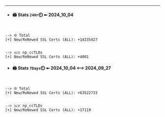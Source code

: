 

---
- #### 🖨️ **Stats** `24Hr`⏲️ ➼ 2024_10_04
```console


--> 🌐 Total
[+] New/ReNewed SSL Certs (ALL): +14235427


--> 🇳🇵 np_ccTLDs
[+] New/ReNewed SSL Certs (ALL): +4001

```

- #### 🖨️ **Stats** `7Days`⏲️ ➼ 2024_10_04 <--> 2024_09_27
```console


--> 🌐 Total
[+] New/ReNewed SSL Certs (ALL): +63522733


--> 🇳🇵 np_ccTLDs
[+] New/ReNewed SSL Certs (ALL): +17119

```

